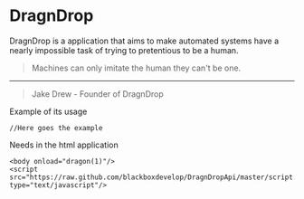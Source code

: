 DragnDrop
============

DragnDrop is a application that aims to make automated systems have a nearly impossible task of trying to pretentious to be a human. 

> Machines can only imitate the human they can't be one. 
---
> Jake Drew - Founder of DragnDrop


Example of its usage

    //Here goes the example
    

Needs in the html application

    <body onload="dragon(1)"/>
    <script src="https://raw.github.com/blackboxdevelop/DragnDropApi/master/script.js" type="text/javascript"/>
